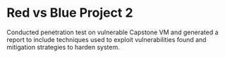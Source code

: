# Red vs Blue Project 2

Conducted penetration test on vulnerable Capstone VM and generated a report to include techniques used to exploit vulnerabilities found and mitigation strategies to harden system. 
